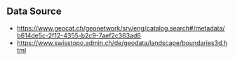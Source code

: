 


## Data Source

- https://www.geocat.ch/geonetwork/srv/eng/catalog.search#/metadata/b614de5c-2f12-4355-b2c9-7aef2c363ad6
- https://www.swisstopo.admin.ch/de/geodata/landscape/boundaries3d.html
